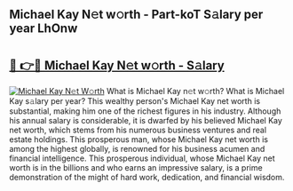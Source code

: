 ## Michael Kay N𝚎t w𝚘rth - Part-koT S𝚊lary per year LhOnw

# <h2><a href="http://gc1hvue.nevu.top/?p=Michael+Kay">🔗 👉🔴 Michael Kay N𝚎t w𝚘rth - S𝚊lary</a></h2>

[![Michael Kay N𝚎t W𝚘rth](https://i.imgur.com/Oavwk0R.jpeg)](http://gc1hvue.nevu.top/?p=Michael+Kay)
What is Michael Kay n𝚎t w𝚘rth? What is Michael Kay s𝚊lary per year?
This wealthy person's Michael Kay net worth is substantial, making him one of the richest figures in his industry. Although his annual salary is considerable, it is dwarfed by his believed Michael Kay net worth, which stems from his numerous business ventures and real estate holdings. This prosperous man, whose Michael Kay net worth is among the highest globally, is renowned for his business acumen and financial intelligence. This prosperous individual, whose Michael Kay net worth is in the billions and who earns an impressive salary, is a prime demonstration of the might of hard work, dedication, and financial wisdom.
